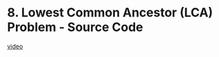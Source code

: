 # 8. Lowest Common Ancestor (LCA) Problem - Source Code

[video](https://youtu.be/rA7JJG7x9vs?si=L784j2YyM5ddBFeX)
